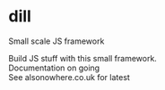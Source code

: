 # dill
Small scale JS framework

Build JS stuff with this small framework.  
Documentation on going  
See alsonowhere.co.uk for latest  
